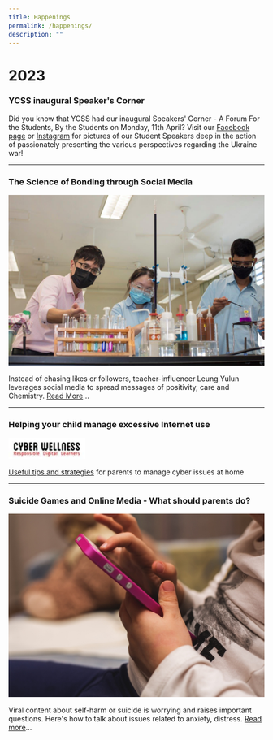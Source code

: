 ```yaml
---
title: Happenings
permalink: /happenings/
description: ""
---
```

# 2023 <br>

### YCSS inaugural Speaker's Corner

Did you know that YCSS had our inaugural Speakers' Corner - A Forum For the Students, By the Students on Monday, 11th April? Visit our&nbsp;[Facebook page](https://www.facebook.com/yuanching.official/)&nbsp;or&nbsp;[Instagram](https://www.instagram.com/p/CcSX9jxKhh6/?utm_source=ig_web_copy_link)&nbsp;for&nbsp;pictures of our Student Speakers deep in the action of passionately presenting the various perspectives regarding the Ukraine war!

--------

### The Science of Bonding through Social Media

![](/images/3f9d70b3e_2984.jpg)

Instead of chasing likes or followers, teacher-influencer Leung Yulun leverages social media to spread messages of positivity, care and Chemistry.&nbsp;[Read More](https://www.schoolbag.edu.sg/story/the-science-of-bonding-through-social-media)...

------------

### Helping your child manage excessive Internet use

<img src="/images/1f164a402_601.jpg" style="width:30%">

[Useful tips and strategies](/files/Tip%20sheet%20for%20Parents-Excessive%20Internet%20Use.pdf) for parents to manage cyber issues at home

------------

### Suicide Games and Online Media - What should parents do?

![](/images/d0f691ce6_494.jpg)

Viral content about self-harm or suicide is worrying and raises important questions. Here's how to talk about issues related to anxiety, distress.&nbsp;[Read more](https://www.schoolbag.edu.sg/story/suicide-games-and-online-media-what-should-parents-do)...